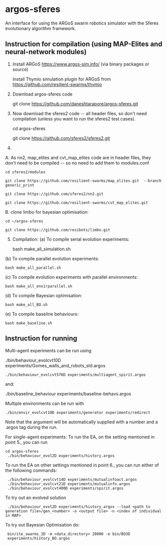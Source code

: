 argos-sferes
=======

An interface for using the ARGoS swarm robotics simulator with the Sferes evolutionary algorithm framework.


Instruction for compilation (using MAP-Elites and neural-network modules)
-------------

1. Install ARGoS https://www.argos-sim.info/ (via binary packages or source)

   Install Thymio simulation plugin for ARGoS from https://github.com/resilient-swarms/thymio

2. Download argos-sferes code

    git clone https://github.com/daneshtarapore/argos-sferes.git


3. Now download the sferes2 code -- all header files, so don't need compilation (unless you want to run the sferes2 test cases).

    cd argos-sferes

    git clone https://github.com/sferes2/sferes2.git 


4. 
A. As nn2, map_elites and cvt_map_elites code are in header files, they don't need to be compiled -- so no need to add them to modules.conf

    cd sferes2/modules

    git clone https://github.com/resilient-swarms/map_elites.git  --branch generic_print

    git clone https://github.com/sferes2/nn2.git
    
    git clone https://github.com/resilient-swarms/cvt_map_elites.git 
   
B. clone limbo for bayesian optimisation:

    cd ~/argos-sferes
    
    git clone https://github.com/resibots/limbo.git
    

5. Compilation:
(a) To compile serial evolution experiments:
   
    bash make_all_simulation.sh

(b) To compile parallel evolution experiments:
    
    bash make_all_parallel.sh

(c) To compile evolution experiments with parallel environments:

    bash make_all_envirparallel.sh

(d) To compile Bayesian optimisation:

    bash make_all_BO.sh

(e) To compile baseline behaviours:

    bash make_baseline.sh


Instruction for running
-------------




Multi-agent experiments can be run using 
   
   ./bin/behaviour_evolcvt10D experiments/Gomes_walls_and_robots_std.argos

    
    ./bin/behaviour_evolcvt576D experiments/multiagent_spirit.argos

and:

   ./bin/baseline_behaviour experiments/baseline-behavs.argos

Multiple environments can be run with 

    ./bin/envir_evolcvt10D experiments/generator experiments/redirect

Note that the argument will be automatically supplied with a number and a .argos tag during the run.



For single-agent experiments:
To run the EA, on the setting mentioned in point 5., you can run

    cd argos-sferes
     ./bin/behaviour_evol2D experiments/history.argos

To run the EA on other settings mentioned in point 6., you can run either of the following commands:

     ./bin/behaviour_evolcvt14D experiments/mutualinfoact.argos
     ./bin/behaviour_evolcvt21D experiments/mutualinfo.argos
     ./bin/behaviour_evolcvt400D experiments/spirit.argos

To try out an evolved solution

     ./bin/behaviour_evol2D experiments/history.argos --load <path to generation file>/gen_<number> -o <output file> -n <index of individual in MAP>

To try out Bayesian Optimisation do:

     bin/ite_swarms_3D -m <data_directory> 20000 -e bin/BO3D 
     experiments/history_BO.argos

